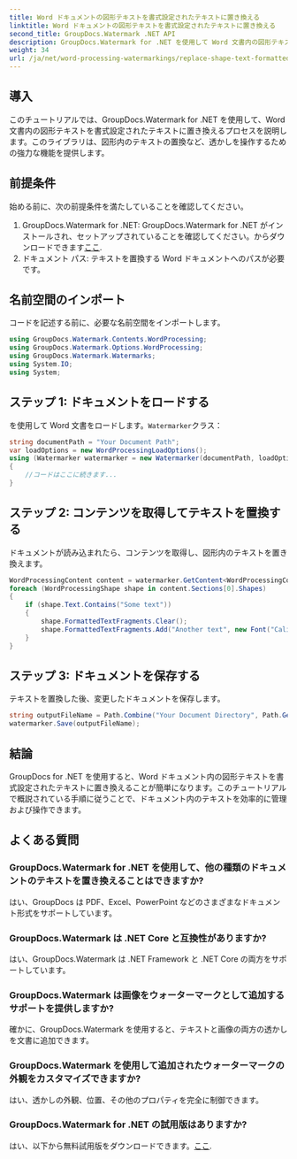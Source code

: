 ```yaml
---
title: Word ドキュメントの図形テキストを書式設定されたテキストに置き換える
linktitle: Word ドキュメントの図形テキストを書式設定されたテキストに置き換える
second_title: GroupDocs.Watermark .NET API
description: GroupDocs.Watermark for .NET を使用して Word 文書内の図形テキストを書式設定されたテキストに置き換える方法を学びます。ドキュメント編集機能を簡単に。
weight: 34
url: /ja/net/word-processing-watermarkings/replace-shape-text-formatted-text-word-docs/
---
```

## 導入
このチュートリアルでは、GroupDocs.Watermark for .NET を使用して、Word 文書内の図形テキストを書式設定されたテキストに置き換えるプロセスを説明します。このライブラリは、図形内のテキストの置換など、透かしを操作するための強力な機能を提供します。
## 前提条件
始める前に、次の前提条件を満たしていることを確認してください。
1.  GroupDocs.Watermark for .NET: GroupDocs.Watermark for .NET がインストールされ、セットアップされていることを確認してください。からダウンロードできます[ここ](https://releases.groupdocs.com/Watermark/net/).
2. ドキュメント パス: テキストを置換する Word ドキュメントへのパスが必要です。

## 名前空間のインポート
コードを記述する前に、必要な名前空間をインポートします。
```csharp
using GroupDocs.Watermark.Contents.WordProcessing;
using GroupDocs.Watermark.Options.WordProcessing;
using GroupDocs.Watermark.Watermarks;
using System.IO;
using System;
```
## ステップ 1: ドキュメントをロードする
を使用して Word 文書をロードします。`Watermarker`クラス：
```csharp
string documentPath = "Your Document Path";
var loadOptions = new WordProcessingLoadOptions();
using (Watermarker watermarker = new Watermarker(documentPath, loadOptions))
{
    //コードはここに続きます...
}
```
## ステップ 2: コンテンツを取得してテキストを置換する
ドキュメントが読み込まれたら、コンテンツを取得し、図形内のテキストを置き換えます。
```csharp
WordProcessingContent content = watermarker.GetContent<WordProcessingContent>();
foreach (WordProcessingShape shape in content.Sections[0].Shapes)
{
    if (shape.Text.Contains("Some text"))
    {
        shape.FormattedTextFragments.Clear();
        shape.FormattedTextFragments.Add("Another text", new Font("Calibri", 19, FontStyle.Bold), Color.Red, Color.Aqua);
    }
}
```
## ステップ 3: ドキュメントを保存する
テキストを置換した後、変更したドキュメントを保存します。
```csharp
string outputFileName = Path.Combine("Your Document Directory", Path.GetFileName(documentPath));
watermarker.Save(outputFileName);
```

## 結論
GroupDocs for .NET を使用すると、Word ドキュメント内の図形テキストを書式設定されたテキストに置き換えることが簡単になります。このチュートリアルで概説されている手順に従うことで、ドキュメント内のテキストを効率的に管理および操作できます。

## よくある質問
### GroupDocs.Watermark for .NET を使用して、他の種類のドキュメントのテキストを置き換えることはできますか?
はい、GroupDocs は PDF、Excel、PowerPoint などのさまざまなドキュメント形式をサポートしています。
### GroupDocs.Watermark は .NET Core と互換性がありますか?
はい、GroupDocs.Watermark は .NET Framework と .NET Core の両方をサポートしています。
### GroupDocs.Watermark は画像をウォーターマークとして追加するサポートを提供しますか?
確かに、GroupDocs.Watermark を使用すると、テキストと画像の両方の透かしを文書に追加できます。
### GroupDocs.Watermark を使用して追加されたウォーターマークの外観をカスタマイズできますか?
はい、透かしの外観、位置、その他のプロパティを完全に制御できます。
### GroupDocs.Watermark for .NET の試用版はありますか?
はい、以下から無料試用版をダウンロードできます。[ここ](https://releases.groupdocs.com/).